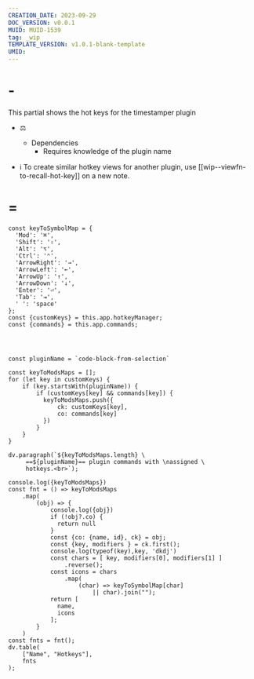 ```yaml
---
CREATION_DATE: 2023-09-29 
DOC_VERSION: v0.0.1
MUID: MUID-1539
tag: _wip 
TEMPLATE_VERSION: v1.0.1-blank-template
UMID: 
---
```




# - 
This partial shows the hot keys for the timestamper plugin
* ⚖
    * Dependencies
        * Requires knowledge of the plugin name 

* ℹ To create similar hotkey views for another plugin, use [[wip--viewfn-to-recall-hot-key]] on a new note.

# =

```dataviewjs
const keyToSymbolMap = {
  'Mod': '⌘',
  'Shift': '⇧',
  'Alt': '⌥',
  'Ctrl': '⌃',
  'ArrowRight': '→',
  'ArrowLeft': '←',
  'ArrowUp': '↑',
  'ArrowDown': '↓',
  'Enter': '⏎',
  'Tab': '⇥',
  ' ': 'space'
};
const {customKeys} = this.app.hotkeyManager;
const {commands} = this.app.commands;




const pluginName = `code-block-from-selection`

const keyToModsMaps = [];
for (let key in customKeys) {
    if (key.startsWith(pluginName)) {
        if (customKeys[key] && commands[key]) {
          keyToModsMaps.push({
              ck: customKeys[key],
              co: commands[key]
          })
        }
    }
}

dv.paragraph(`${keyToModsMaps.length} \
     ==${pluginName}== plugin commands with \nassigned \
     hotkeys.<br>`);

console.log({keyToModsMaps})
const fnt = () => keyToModsMaps
    .map(
        (obj) => {
            console.log({obj})
            if (!obj?.co) {
              return null
            }
            const {co: {name, id}, ck} = obj;
            const {key, modifiers } = ck.first();
            console.log(typeof(key),key, 'dkdj')
            const chars = [ key, modifiers[0], modifiers[1] ]
                .reverse();
            const icons = chars
                .map(
                    (char) => keyToSymbolMap[char] 
                        || char).join("");
            return [
              name,
              icons
            ];
        }
    )
const fnts = fnt();
dv.table(
    ["Name", "Hotkeys"],
    fnts
);

```
